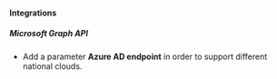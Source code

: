 
#### Integrations
##### Microsoft Graph API
- Add a parameter **Azure AD endpoint** in order to support different national clouds.
